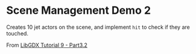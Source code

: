 # Scene Management Demo 2
Creates 10 jet actors on the scene, and implement `hit` to check if they are touched.

From [LibGDX Tutorial 9 - Part3.2](http://www.gamefromscratch.com/post/2013/12/11/LibGDX-Tutorial-3C-Scene-management.aspx)

